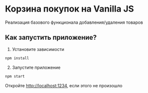 # Корзина покупок на Vanilla JS

Реализация базового функционала добавления/удаления товаров 

## Как запустить приложение?

1. Установите зависимости

```sh
npm install
```

2. Запустите приложение

```sh
npm start
```

Откройте [http://localhost:1234](http://localhost:1234/), если этого не произошло





